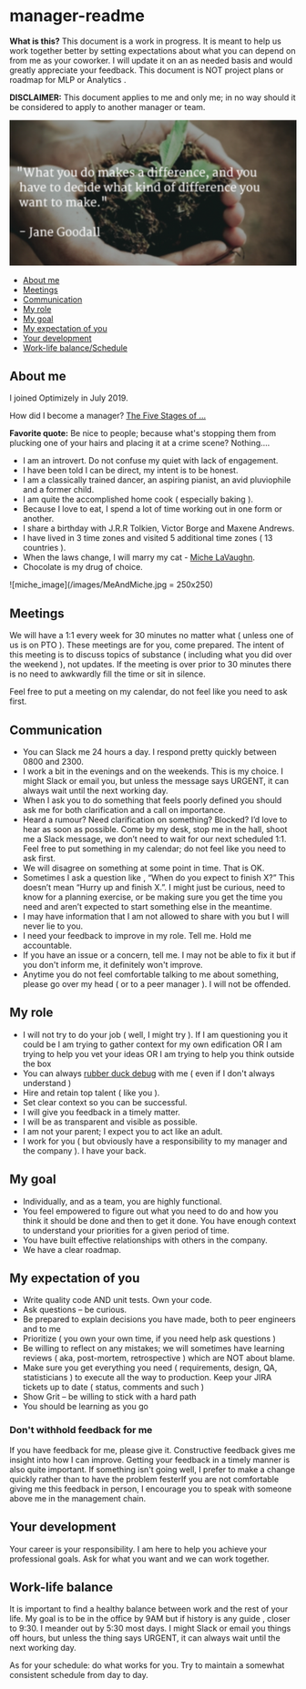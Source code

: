 # manager-readme

__What is this?__
This document is a work in progress. It is meant to help us work together better by setting expectations about what you can depend on from me as your coworker. I will update it on an as needed basis and would greatly appreciate your feedback. 
This document is NOT project plans or roadmap for MLP or Analytics .

__DISCLAIMER:__ This document applies to me and only me; in no way should it be considered to apply to another manager or team. 

![difference_image](/images/MakeADifference.png)

<!-- TOC -->
- [About me](#about-me)
- [Meetings](#meetings)
- [Communication](#communication)
- [My role](#my-role)
- [My goal](#my-goal)
- [My expectation of you](#my-expectation-of-you)
- [Your development](#your-development)
- [Work-life balance/Schedule](#work-life-balance)

## About me 
I joined Optimizely in July 2019. 

How did I become a manager? [The Five Stages of …](https://engineering.pandora.com/the-five-stages-of-becoming-a-software-engineering-manager-fb78eaf481c)

__Favorite quote:__ Be nice to people; because what's stopping them from plucking one of your hairs and placing it at a crime scene? Nothing.... 

* I am an introvert. Do not confuse my quiet with lack of engagement. 
* I have been told I can be direct, my intent is to be honest.
* I am a classically trained dancer, an aspiring pianist, an avid pluviophile and a former child. 
* I am quite the accomplished home cook ( especially baking ).  
* Because I love to eat, I spend a lot of time working out in one form or another. 
* I share a birthday with J.R.R Tolkien, Victor Borge and Maxene Andrews. 
* I have lived in 3 time zones and visited 5 additional time zones ( 13 countries ). 
* When the laws change, I will marry my cat - [Miche LaVaughn](https://www.instagram.com/miche.lavaughn/). 
* Chocolate is my drug of choice. 

![miche_image](/images/MeAndMiche.jpg = 250x250)


## Meetings 
We will have a 1:1 every week for 30 minutes no matter what ( unless one of us is on PTO ). These meetings are for you, come prepared. The intent of this meeting is to discuss topics of substance ( including what you did over the weekend ), not updates. If the meeting is over prior to 30 minutes there is no need to awkwardly fill the time or sit in silence. 

Feel free to put a meeting on my calendar, do not feel like you need to ask first. 

## Communication 
- You can Slack me 24 hours a day. I respond pretty quickly between 0800 and 2300. 
- I work a bit in the evenings and on the weekends. This is my choice. I might Slack or email you, but unless the message says URGENT, it can always wait until the next working day. 
- When I ask you to do something that feels poorly defined you should ask me for both clarification and a call on importance. 
- Heard a rumour? Need clarification on something? Blocked? I’d love to hear as soon as possible. Come by my desk, stop me in the hall, shoot me a Slack message, we don’t need to wait for our next scheduled 1:1. Feel free to put something in my calendar; do not feel like you need to ask first. 
- We will disagree on something at some point in time. That is OK. 
- Sometimes I ask a question like , “When do you expect to finish X?” This doesn’t mean “Hurry up and finish X.”. I might just be curious, need to know for a planning exercise, or be making sure you get the time you need and aren’t expected to start something else in the meantime. 
- I may have information that I am not allowed to share with you but I will never lie to you.
- I need your feedback to improve in my role. Tell me. Hold me accountable.
- If you have an issue or a concern, tell me. I may not be able to fix it but if you don't inform me, it definitely won't improve.
- Anytime you do not feel comfortable talking to me about something, please go over my head ( or to a peer manager ). I will not be offended. 

## My role 
- I will not try to do your job ( well, I might try ). If I am questioning you it could be I am trying to gather context for my own edification OR I am trying to help you vet your ideas OR  I am trying to help you think outside the box
- You can always [rubber duck debug](https://rubberduckdebugging.com/) with me ( even if I don't always understand ) 
- Hire and retain top talent ( like you ).
- Set clear context so you can be successful.
- I will give you feedback in a timely matter. 
- I will be as transparent and visible as possible.
- I am not your parent; I expect you to act like an adult.
- I work for you ( but obviously have a responsibility to my manager and the company ).  I have your back. 

## My goal 
- Individually, and as a  team, you are highly functional. 
- You feel empowered to figure out what you need to do and how you think it should be done and then to get it done. You have enough context to understand your priorities for a given period of time.
- You have built effective relationships with others in the company.
- We have a clear roadmap. 

## My expectation of you 
- Write quality code AND unit tests. Own your code. 
- Ask questions – be curious.
- Be prepared to explain decisions you have made, both to peer engineers and to me 
- Prioritize ( you own your own time, if you need help ask questions ) 
- Be willing to reflect on any mistakes; we will sometimes have learning reviews ( aka, post-mortem, retrospective ) which are NOT about blame. 
- Make sure you get everything you need ( requirements, design, QA, statisticians ) to execute all the way to production. Keep your JIRA tickets up to date ( status, comments and such )
- Show Grit – be willing to stick with a hard path
- You should be learning as you go 

### Don't withhold feedback for me
If you have feedback for me, please give it. Constructive feedback gives me insight into how I can improve.  Getting your feedback in a timely manner is also quite important. If something isn't going well, I prefer to make a change quickly rather than to have the problem festerIf you are not comfortable giving me this feedback in person, I encourage you to speak with someone above me in the management chain. 

## Your development 
Your career is your responsibility. I am here to help you achieve your professional goals.  Ask for what you want and we can work together.   

## Work-life balance 
It is important to find a healthy balance between work and the rest of your life. 
My goal is to be in the office by 9AM but if history is any guide , closer to 9:30.  I meander out by 5:30 most days. 
I might Slack or email you things off hours, but unless the thing says URGENT, it can always wait until the next working day.

As for your schedule: do what works for you. Try to maintain a somewhat consistent schedule from day to day.

